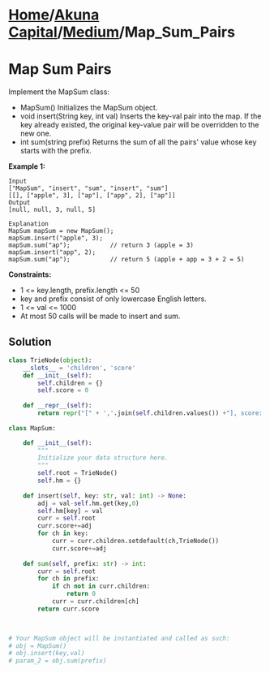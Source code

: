 # [Home](./../..)/[Akuna Capital](./..)/[Medium](./)/Map_Sum_Pairs
<h1>Map Sum Pairs</h1>

<p>
Implement the MapSum class:
</p>

* MapSum() Initializes the MapSum object.
* void insert(String key, int val) Inserts the key-val pair into the map. If the key already existed, the original key-value pair will be overridden to the new one.
* int sum(string prefix) Returns the sum of all the pairs' value whose key starts with the prefix.

<b>Example 1:</b>

    Input
    ["MapSum", "insert", "sum", "insert", "sum"]
    [[], ["apple", 3], ["ap"], ["app", 2], ["ap"]]
    Output
    [null, null, 3, null, 5]

    Explanation
    MapSum mapSum = new MapSum();
    mapSum.insert("apple", 3);  
    mapSum.sum("ap");           // return 3 (apple = 3)
    mapSum.insert("app", 2);    
    mapSum.sum("ap");           // return 5 (apple + app = 3 + 2 = 5)

<b>Constraints:</b>

- 1 <= key.length, prefix.length <= 50
- key and prefix consist of only lowercase English letters.
- 1 <= val <= 1000
- At most 50 calls will be made to insert and sum.

<h2>Solution</h2>

```python
class TrieNode(object):
    __slots__ = 'children', 'score'
    def __init__(self):
        self.children = {}
        self.score = 0
        
    def __repr__(self):
        return repr("[" + ','.join(self.children.values()) +"], score: " + str(self.score))
        
class MapSum:

    def __init__(self):
        """
        Initialize your data structure here.
        """
        self.root = TrieNode()
        self.hm = {}
        
    def insert(self, key: str, val: int) -> None:
        adj = val-self.hm.get(key,0)
        self.hm[key] = val
        curr = self.root
        curr.score+=adj
        for ch in key:
            curr = curr.children.setdefault(ch,TrieNode())
            curr.score+=adj
        
    def sum(self, prefix: str) -> int:
        curr = self.root
        for ch in prefix:
            if ch not in curr.children:
                return 0
            curr = curr.children[ch]
        return curr.score
            


# Your MapSum object will be instantiated and called as such:
# obj = MapSum()
# obj.insert(key,val)
# param_2 = obj.sum(prefix)
```

